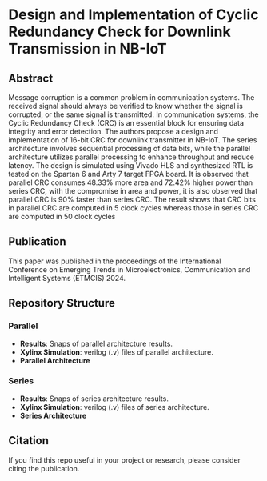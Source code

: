 # Design and Implementation of Cyclic Redundancy Check for Downlink Transmission in NB-IoT
## Abstract
Message corruption is a common problem in communication systems. The received signal should always be verified to know whether the signal is corrupted, or the same signal is transmitted. In communication systems, the Cyclic Redundancy Check (CRC) is an essential block for ensuring data integrity and error detection. The authors propose a design and implementation of 16-bit CRC for downlink transmitter in NB-IoT. The series architecture involves sequential processing of data bits, while the parallel architecture utilizes parallel processing to enhance throughput and reduce latency. The design is simulated using Vivado HLS and synthesized RTL is tested on the Spartan 6 and Arty 7 target FPGA board. It is observed that parallel CRC consumes 48.33% more area and 72.42% higher power than series CRC, with the compromise in area and power, it is also observed that parallel CRC is 90% faster than series CRC. The result shows that CRC bits in parallel CRC are computed in 5 clock cycles whereas those in series CRC are computed in 50 clock cycles

## Publication
This paper was published in the proceedings of the International Conference on Emerging Trends in Microelectronics, Communication and Intelligent Systems (ETMCIS) 2024.

## Repository Structure
### Parallel 
- **Results**: Snaps of parallel architecture results.
- **Xylinx Simulation**: verilog (.v) files of parallel architecture.
- **Parallel Architecture**

### Series 
- **Results**: Snaps of series architecture results.
- **Xylinx Simulation**: verilog (.v) files of series architecture.
- **Series Architecture**

## Citation
If you find this repo useful in your project or research, please consider citing the publication.
